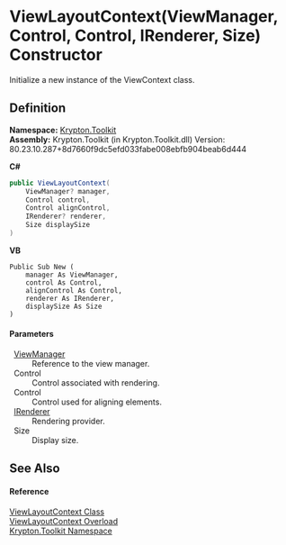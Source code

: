 # ViewLayoutContext(ViewManager, Control, Control, IRenderer, Size) Constructor


Initialize a new instance of the ViewContext class.



## Definition
**Namespace:** <a href="79d2eac2-21f4-54ff-7552-b20c33c30600.md">Krypton.Toolkit</a>  
**Assembly:** Krypton.Toolkit (in Krypton.Toolkit.dll) Version: 80.23.10.287+8d7660f9dc5efd033fabe008ebfb904beab6d444

**C#**
``` C#
public ViewLayoutContext(
	ViewManager? manager,
	Control control,
	Control alignControl,
	IRenderer? renderer,
	Size displaySize
)
```
**VB**
``` VB
Public Sub New ( 
	manager As ViewManager,
	control As Control,
	alignControl As Control,
	renderer As IRenderer,
	displaySize As Size
)
```



#### Parameters
<dl><dt>  <a href="3760acae-8ec5-3ca7-2132-35bf556b0fbb.md">ViewManager</a></dt><dd>Reference to the view manager.</dd><dt>  Control</dt><dd>Control associated with rendering.</dd><dt>  Control</dt><dd>Control used for aligning elements.</dd><dt>  <a href="510ba00d-9814-c743-a4c7-aee129753625.md">IRenderer</a></dt><dd>Rendering provider.</dd><dt>  Size</dt><dd>Display size.</dd></dl>

## See Also


#### Reference
<a href="d94d703a-56ce-4f85-7e5d-a7e3debed319.md">ViewLayoutContext Class</a>  
<a href="cc32a1da-f0f5-c441-7394-c09a9e41b33f.md">ViewLayoutContext Overload</a>  
<a href="79d2eac2-21f4-54ff-7552-b20c33c30600.md">Krypton.Toolkit Namespace</a>  
